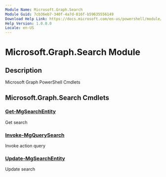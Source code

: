 ```yaml
---
Module Name: Microsoft.Graph.Search
Module Guid: 7cb36eb7-340f-4a7d-816f-b59635556149
Download Help Link: https://docs.microsoft.com/en-us/powershell/module/microsoft.graph.search
Help Version: 1.0.0.0
Locale: en-US
---
```


# Microsoft.Graph.Search Module
## Description
Microsoft Graph PowerShell Cmdlets

## Microsoft.Graph.Search Cmdlets
### [Get-MgSearchEntity](Get-MgSearchEntity.md)
Get search

### [Invoke-MgQuerySearch](Invoke-MgQuerySearch.md)
Invoke action query

### [Update-MgSearchEntity](Update-MgSearchEntity.md)
Update search

